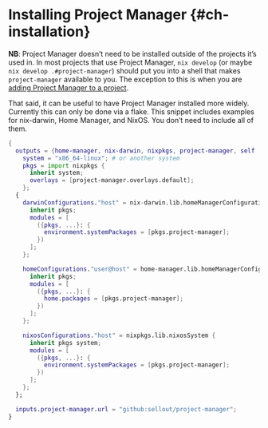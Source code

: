 # Installing Project Manager {#ch-installation}

**NB**: Project Manager doesn’t need to be installed outside of the projects it’s used in. In most projects that use Project Manager, `nix develop` (or maybe `nix develop .#project-manager`) should put you into a shell that makes `project-manager` available to you. The exception to this is when you are [adding Project Manager to a project](#ch-quick-start).

That said, it can be useful to have Project Manager installed more widely. Currently this can only be done via a flake. This snippet includes examples for nix-darwin, Home Manager, and NixOS. You don’t need to include all of them.

```nix
{
  outputs = {home-manager, nix-darwin, nixpkgs, project-manager, self ...}: let
    system = "x86_64-linux"; # or another system
    pkgs = import nixpkgs {
      inherit system;
      overlays = [project-manager.overlays.default];
    };
  {
    darwinConfigurations."host" = nix-darwin.lib.homeManagerConfiguration {
      inherit pkgs;
      modules = [
        ({pkgs, ...}: {
          environment.systemPackages = [pkgs.project-manager];
        })
      ];
    };

    homeConfigurations."user@host" = home-manager.lib.homeManagerConfiguration {
      inherit pkgs;
      modules = [
        ({pkgs, ...}: {
          home.packages = [pkgs.project-manager];
        })
      ];
    };

    nixosConfigurations."host" = nixpkgs.lib.nixosSystem {
      inherit pkgs system;
      modules = [
        ({pkgs, ...}: {
          environment.systemPackages = [pkgs.project-manager];
        })
      ];
    };
  };

  inputs.project-manager.url = "github:sellout/project-manager";
}
```
